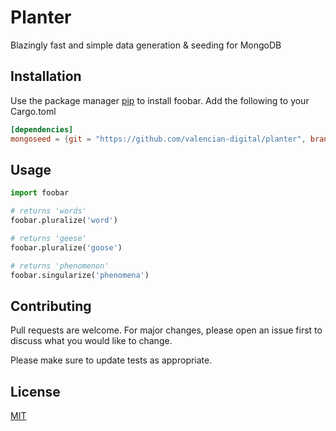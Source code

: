 # Planter
Blazingly fast and simple data generation & seeding for MongoDB


## Installation

Use the package manager [pip](https://pip.pypa.io/en/stable/) to install foobar.
Add the following to your Cargo.toml
```toml
[dependencies]
mongoseed = {git = "https://github.com/valencian-digital/planter", branch = "main"}# from online repo```
```
## Usage

```python
import foobar

# returns 'words'
foobar.pluralize('word')

# returns 'geese'
foobar.pluralize('goose')

# returns 'phenomenon'
foobar.singularize('phenomena')
```

## Contributing
Pull requests are welcome. For major changes, please open an issue first to discuss what you would like to change.

Please make sure to update tests as appropriate.

## License
[MIT](https://choosealicense.com/licenses/mit/)
